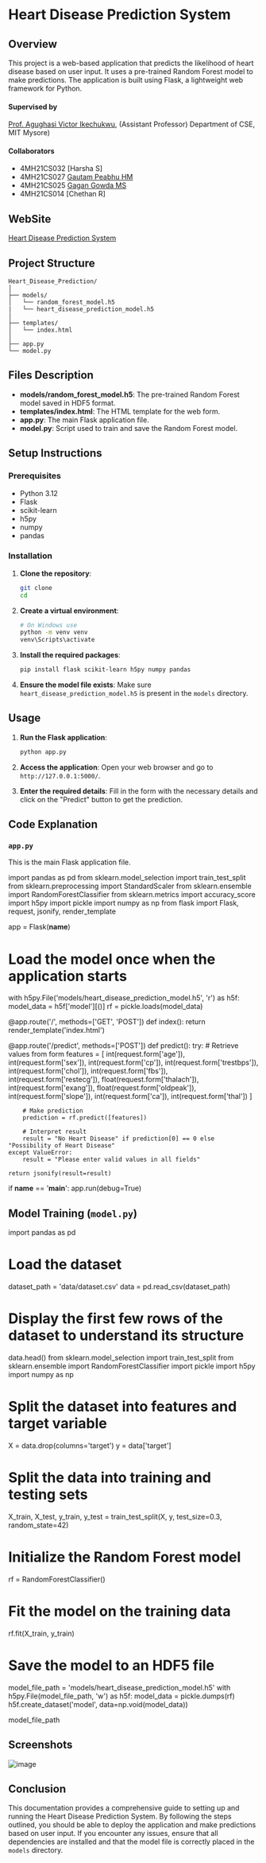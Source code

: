 
# Heart Disease Prediction System

## Overview

This project is a web-based application that predicts the likelihood of heart disease based on user input. It uses a pre-trained Random Forest model to make predictions. The application is built using Flask, a lightweight web framework for Python.
#### Supervised by 
[Prof. Agughasi Victor Ikechukwu](https://github.com/Victor-Ikechukwu), 
(Assistant Professor) 
Department of CSE, MIT Mysore)

#### Collaborators
- 4MH21CS032 [Harsha S]
- 4MH21CS027 [Gautam Peabhu HM](https://github.com/Deepthik05)
- 4MH21CS025 [Gagan Gowda MS](https://github.com/nishanthkj)
- 4MH21CS014 [Chethan R]



## WebSite
[Heart Disease Prediction System](https://heart-disease-prediction-ef37.onrender.com/)

## Project Structure

```
Heart_Disease_Prediction/
│
├── models/
│   └── random_forest_model.h5
|   └── heart_disease_prediction_model.h5
│
├── templates/
│   └── index.html
│
├── app.py
└── model.py
```

## Files Description

- **models/random_forest_model.h5**: The pre-trained Random Forest model saved in HDF5 format.
- **templates/index.html**: The HTML template for the web form.
- **app.py**: The main Flask application file.
- **model.py**: Script used to train and save the Random Forest model.

## Setup Instructions

### Prerequisites

- Python 3.12
- Flask
- scikit-learn
- h5py
- numpy
- pandas

### Installation

1. **Clone the repository**:
    ```bash
    git clone 
    cd 
    ```

2. **Create a virtual environment**:
    ```bash
    # On Windows use
    python -m venv venv
    venv\Scripts\activate
    ```

3. **Install the required packages**:
    ```bash
    pip install flask scikit-learn h5py numpy pandas
    ```

4. **Ensure the model file exists**:
    Make sure `heart_disease_prediction_model.h5` is present in the `models` directory.

## Usage

1. **Run the Flask application**:
    ```bash
    python app.py
    ```

2. **Access the application**:
    Open your web browser and go to `http://127.0.0.1:5000/`.

3. **Enter the required details**:
    Fill in the form with the necessary details and click on the "Predict" button to get the prediction.

## Code Explanation

### `app.py`

This is the main Flask application file.

import pandas as pd
from sklearn.model_selection import train_test_split
from sklearn.preprocessing import StandardScaler
from sklearn.ensemble import RandomForestClassifier
from sklearn.metrics import accuracy_score
import h5py
import pickle
import numpy as np
from flask import Flask, request, jsonify, render_template

app = Flask(__name__)

# Load the model once when the application starts
with h5py.File('models/heart_disease_prediction_model.h5', 'r') as h5f:
    model_data = h5f['model'][()]
rf = pickle.loads(model_data)

@app.route('/', methods=['GET', 'POST'])
def index():
    return render_template('index.html')

@app.route('/predict', methods=['POST'])
def predict():
    try:
        # Retrieve values from form
        features = [
            int(request.form['age']),
            int(request.form['sex']),
            int(request.form['cp']),
            int(request.form['trestbps']),
            int(request.form['chol']),
            int(request.form['fbs']),
            int(request.form['restecg']),
            float(request.form['thalach']),
            int(request.form['exang']),
            float(request.form['oldpeak']),
            int(request.form['slope']),
            int(request.form['ca']),
            int(request.form['thal'])
        ]

        # Make prediction
        prediction = rf.predict([features])

        # Interpret result
        result = "No Heart Disease" if prediction[0] == 0 else "Possibility of Heart Disease"
    except ValueError:
        result = "Please enter valid values in all fields"
    
    return jsonify(result=result)

if __name__ == '__main__':
    app.run(debug=True)


## Model Training (`model.py`)

import pandas as pd

# Load the dataset
dataset_path = 'data/dataset.csv'
data = pd.read_csv(dataset_path)

# Display the first few rows of the dataset to understand its structure
data.head()
from sklearn.model_selection import train_test_split
from sklearn.ensemble import RandomForestClassifier
import pickle
import h5py
import numpy as np

# Split the dataset into features and target variable
X = data.drop(columns='target')
y = data['target']

# Split the data into training and testing sets
X_train, X_test, y_train, y_test = train_test_split(X, y, test_size=0.3, random_state=42)

# Initialize the Random Forest model
rf = RandomForestClassifier()

# Fit the model on the training data
rf.fit(X_train, y_train)

# Save the model to an HDF5 file
model_file_path = 'models/heart_disease_prediction_model.h5'
with h5py.File(model_file_path, 'w') as h5f:
    model_data = pickle.dumps(rf)
    h5f.create_dataset('model', data=np.void(model_data))

model_file_path

## Screenshots
![image](https://github.com/nishanthkj/Heart_Disease_Prediction/assets/138886231/64d81d3e-5c73-4cce-bea4-67baa38b12fa)

## Conclusion

This documentation provides a comprehensive guide to setting up and running the Heart Disease Prediction System. By following the steps outlined, you should be able to deploy the application and make predictions based on user input. If you encounter any issues, ensure that all dependencies are installed and that the model file is correctly placed in the `models` directory.
